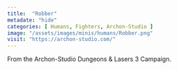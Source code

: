 ```yaml
---
title:  "Robber"
metadate: "hide"
categories: [ Humans, Fighters, Archon-Studio ]
image: "/assets/images/minis/humans/Robber.png"
visit: "https://archon-studio.com/"
---
```

From the Archon-Studio Dungeons & Lasers 3 Campaign.